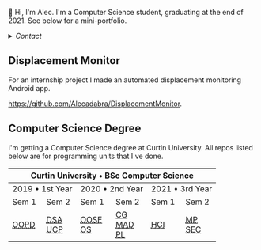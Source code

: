 👋 Hi, I'm Alec. I'm a Computer Science student, graduating at the end of 2021. See below for a mini-portfolio.

<details>
  <summary><i>Contact</i></summary>
  
  📧 Email | 💬 Discord
  ---                         | ---
  alecadabra.github@gmail.com | Alecadabra#0744
</details>

## Displacement Monitor

For an internship project I made an automated displacement monitoring Android app.

https://github.com/Alecadabra/DisplacementMonitor.

## Computer Science Degree

I'm getting a Computer Science degree at Curtin University. All repos listed below are for programming units that I've done.

<table>
  <thead>
    <tr>
      <th colspan="6">Curtin University • BSc Computer Science</th>
    </tr>
  </thead>
  <tbody>
    <tr>
      <td colspan="2">2019 • 1st Year</td>
      <td colspan="2">2020 • 2nd Year</td>
      <td colspan="2">2021 • 3rd Year</td>
    </tr>
    <tr>
      <td>Sem 1</td>
      <td>Sem 2</td>
      <td>Sem 1</td>
      <td>Sem 2</td>
      <td>Sem 1</td>
      <td>Sem 2</td>
    </tr>
    <tr>
      <td rowspan="3">
        <a href="https://github.com/Alecadabra/OOPD" target="_blank" rel="noopener noreferrer">
        <abbr title="Object Oriented Program Design">OOPD</abbr></a></a>
      </td>
      <td rowspan="3">
        <a href="https://github.com/Alecadabra/DSA" target="_blank" rel="noopener noreferrer">
          <abbr title="Data Structures and Algorithms">DSA</abbr></a>
        <br>
        <a href="https://github.com/Alecadabra/UCP" target="_blank" rel="noopener noreferrer">
          <abbr title="Unix and C Programming">UCP</abbr></a>
      </td>
      <td rowspan="3">
        <a href="https://github.com/Alecadabra/OOSE" target="_blank" rel="noopener noreferrer">
          <abbr title="Object Oriented Software Engineering">OOSE</abbr></a></a>
        <br>
        <a href="https://github.com/Alecadabra/OS" target="_blank" rel="noopener noreferrer">
          <abbr title="Operating Systems">OS</abbr></a></a>
      </td>
      <td rowspan="3">
        <a href="https://github.com/Alecadabra/CG" target="_blank" rel="noopener noreferrer">
          <abbr title="Computer Graphics">CG</abbr></a></a>
        <br>
        <a href="https://github.com/Alecadabra/MAD" target="_blank" rel="noopener noreferrer">
          <abbr title="Mobile Application Development">MAD</abbr></a></a>
        <br>
        <a href="https://github.com/Alecadabra/PL" target="_blank" rel="noopener noreferrer">
          <abbr title="Programming Languages">PL</abbr></a></a>
      </td>
      <td rowspan="3">
        <a href="https://github.com/Alecadabra/HCI" target="_blank" rel="noopener noreferrer">
          <abbr title="Human Computer Interface">HCI</abbr></a></a></td>
      <td rowspan="3">
        <a href="https://github.com/Alecadabra/MP" target="_blank" rel="noopener noreferrer">
          <abbr title="Machine Perception">MP</abbr></a></a>
        <br>
        <a href="https://github.com/Alecadabra/SEC" target="_blank" rel="noopener noreferrer">
          <abbr title="Software Engineering Concepts">SEC</abbr></a></a>
      </td>
    </tr>
    <tr>
    </tr>
    <tr>
    </tr>
  </tbody>
</table>

